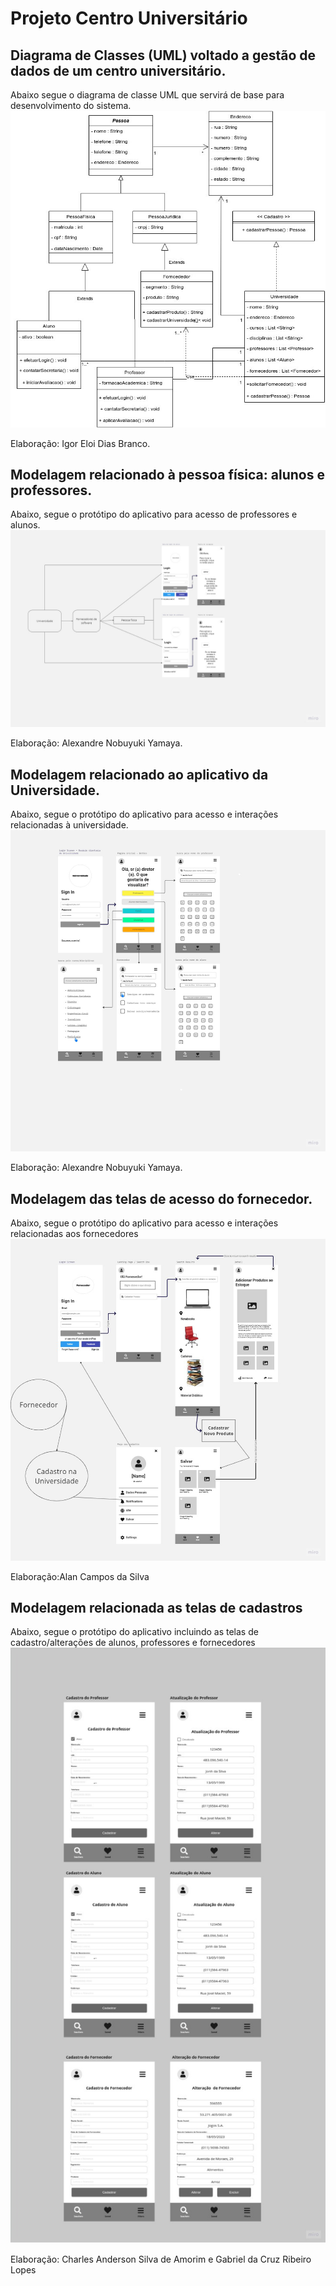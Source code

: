 ﻿# Projeto Centro Universitário
 
## Diagrama de Classes (UML) voltado a gestão de dados de um centro universitário.
Abaixo segue o diagrama de classe UML que servirá de base para desenvolvimento do sistema.
![DiagramaClasse](https://github.com/igoreloidiasbranco/centro_universitario/blob/main/DiagramaClasse.jpg)

Elaboração: Igor Eloi Dias Branco.


## Modelagem relacionado à pessoa física: alunos e professores.
Abaixo, segue o protótipo do aplicativo para acesso de professores e alunos.
![Representação Pessoa Física](https://github.com/igoreloidiasbranco/centro_universitario/blob/main/tela-pessoa-fisica-aluno-professor.jpg)

Elaboração: Alexandre Nobuyuki Yamaya.


## Modelagem relacionado ao aplicativo da Universidade.
Abaixo, segue o protótipo do aplicativo para acesso e interações relacionadas à universidade.
![Representação Universidade](https://github.com/igoreloidiasbranco/centro_universitario/blob/main/tela-universidade.jpg)

Elaboração: Alexandre Nobuyuki Yamaya.


## Modelagem das telas de acesso do fornecedor.
Abaixo, segue o protótipo do aplicativo para acesso e interações relacionadas aos fornecedores
![Representação Fornecedor](https://github.com/igoreloidiasbranco/centro_universitario/blob/main/tela-pessoa-juridica-fornecedor.jpg)

Elaboração:Alan Campos da Silva


## Modelagem relacionada as telas de cadastros
Abaixo, segue o protótipo do aplicativo incluindo as telas de cadastro/alterações de alunos, professores e fornecedores
![Representação Tela Cadastro](https://github.com/igoreloidiasbranco/centro_universitario/blob/main/tela-cadastros.jpg)

Elaboração: Charles Anderson Silva de Amorim e Gabriel da Cruz Ribeiro Lopes
